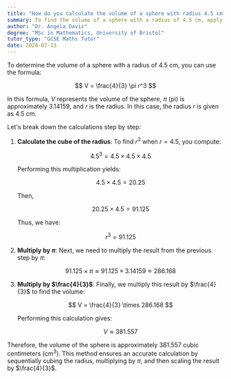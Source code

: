 ```yaml
---
title: "How do you calculate the volume of a sphere with radius 4.5 cm?"
summary: To find the volume of a sphere with a radius of 4.5 cm, apply the formula $ V = \frac{4}{3} \pi r^3 $.
author: "Dr. Angela Davis"
degree: "MSc in Mathematics, University of Bristol"
tutor_type: "GCSE Maths Tutor"
date: 2024-07-13
---
```


To determine the volume of a sphere with a radius of $4.5$ cm, you can use the formula:

$$ V = \frac{4}{3} \pi r^3 $$

In this formula, $V$ represents the volume of the sphere, $\pi$ (pi) is approximately $3.14159$, and $r$ is the radius. In this case, the radius $r$ is given as $4.5$ cm.

Let's break down the calculations step by step:

1. **Calculate the cube of the radius**: 
   To find $r^3$ when $r = 4.5$, you compute:

   $$ 4.5^3 = 4.5 \times 4.5 \times 4.5 $$

   Performing this multiplication yields:

   $$ 4.5 \times 4.5 = 20.25 $$

   Then,

   $$ 20.25 \times 4.5 = 91.125 $$

   Thus, we have:

   $$ r^3 = 91.125 $$

2. **Multiply by $\pi$**: 
   Next, we need to multiply the result from the previous step by $\pi$:

   $$ 91.125 \times \pi \approx 91.125 \times 3.14159 \approx 286.168 $$

3. **Multiply by $\frac{4}{3}$**: 
   Finally, we multiply this result by $\frac{4}{3}$ to find the volume:

   $$ V = \frac{4}{3} \times 286.168 $$

   Performing this calculation gives:

   $$ V \approx 381.557 $$

Therefore, the volume of the sphere is approximately $381.557$ cubic centimeters ($\text{cm}^{3}$). This method ensures an accurate calculation by sequentially cubing the radius, multiplying by $\pi$, and then scaling the result by $\frac{4}{3}$.
    